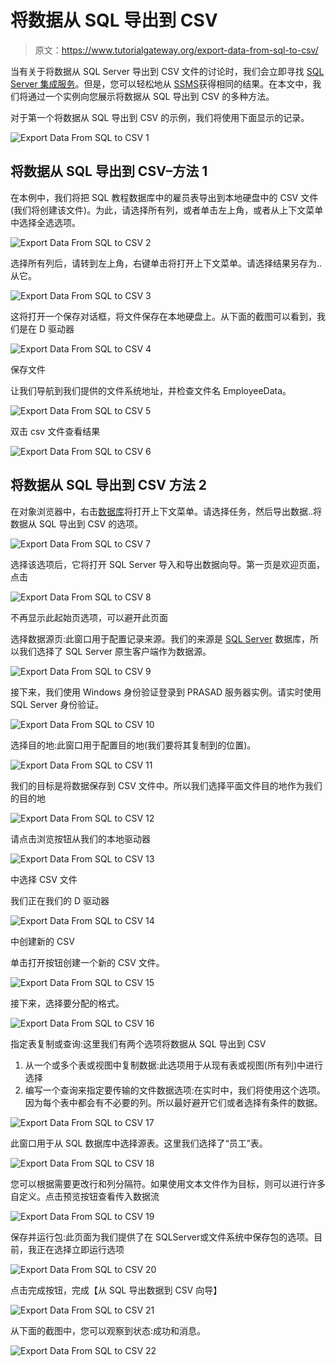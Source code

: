 # 将数据从 SQL 导出到 CSV

> 原文：<https://www.tutorialgateway.org/export-data-from-sql-to-csv/>

当有关于将数据从 SQL Server 导出到 CSV 文件的讨论时，我们会立即寻找 [SQL Server 集成服务](https://www.tutorialgateway.org/ssis/)。但是，您可以轻松地从 [SSMS](https://www.tutorialgateway.org/sql/)获得相同的结果。在本文中，我们将通过一个实例向您展示将数据从 SQL 导出到 CSV 的多种方法。

对于第一个将数据从 SQL 导出到 CSV 的示例，我们将使用下面显示的记录。

![Export Data From SQL to CSV 1](img/9b050cc8f13269da0bba5a2149b3ab9f.png)

## 将数据从 SQL 导出到 CSV–方法 1

在本例中，我们将把 SQL 教程数据库中的雇员表导出到本地硬盘中的 CSV 文件(我们将创建该文件)。为此，请选择所有列，或者单击左上角，或者从上下文菜单中选择全选选项。

![Export Data From SQL to CSV 2](img/f837c389a23987c50621197518699cff.png)

选择所有列后，请转到左上角，右键单击将打开上下文菜单。请选择结果另存为..从它。

![Export Data From SQL to CSV 3](img/fc393f4768052117bd1c157e46a97fc4.png)

这将打开一个保存对话框，将文件保存在本地硬盘上。从下面的截图可以看到，我们是在 D 驱动器

![Export Data From SQL to CSV 4](img/9868b386b279ccba9272e18d4696f124.png)

保存文件

让我们导航到我们提供的文件系统地址，并检查文件名 EmployeeData。

![Export Data From SQL to CSV 5](img/7e8f39658cf3a426c699e81aabc86633.png)

双击 csv 文件查看结果

![Export Data From SQL to CSV 6](img/c4ea8842124e6a6288ab440ac78279fe.png)

## 将数据从 SQL 导出到 CSV 方法 2

在对象浏览器中，右击[数据库](https://www.tutorialgateway.org/how-to-create-database-in-sql-server/)将打开上下文菜单。请选择任务，然后导出数据..将数据从 SQL 导出到 CSV 的选项。

![Export Data From SQL to CSV 7](img/5f62dfadab6a936e73b4a10a06866c6c.png)

选择该选项后，它将打开 SQL Server 导入和导出数据向导。第一页是欢迎页面，点击

![Export Data From SQL to CSV 8](img/a146407f657e5916caf5f490a9abcea4.png)

不再显示此起始页选项，可以避开此页面

选择数据源页:此窗口用于配置记录来源。我们的来源是 [SQL Server](https://www.tutorialgateway.org/sql/) 数据库，所以我们选择了 SQL Server 原生客户端作为数据源。

![Export Data From SQL to CSV 9](img/060d51c27b81aa76010a5e2292445e8a.png)

接下来，我们使用 Windows 身份验证登录到 PRASAD 服务器实例。请实时使用 SQL Server 身份验证。

![Export Data From SQL to CSV 10](img/9934abc925959cce6f4e2987b10bff7a.png)

选择目的地:此窗口用于配置目的地(我们要将其复制到的位置)。

![Export Data From SQL to CSV 11](img/bd88b9b79465c734c36957432fb05154.png)

我们的目标是将数据保存到 CSV 文件中。所以我们选择平面文件目的地作为我们的目的地

![Export Data From SQL to CSV 12](img/e191629df616d3ec5d7e75d3efbd2309.png)

请点击浏览按钮从我们的本地驱动器

![Export Data From SQL to CSV 13](img/f033ec08c2066be1198c23744ff596c5.png)

中选择 CSV 文件

我们正在我们的 D 驱动器

![Export Data From SQL to CSV 14](img/7b3c2cd625b78fe5d5cc95221882f0d8.png)

中创建新的 CSV

单击打开按钮创建一个新的 CSV 文件。

![Export Data From SQL to CSV 15](img/27b4283aee7f37fbf026a932c5e2fe48.png)

接下来，选择要分配的格式。

![Export Data From SQL to CSV 16](img/b0b2f54471e01f172f6d8c56ed242a35.png)

指定表复制或查询:这里我们有两个选项将数据从 SQL 导出到 CSV

1.  从一个或多个表或视图中复制数据:此选项用于从现有表或视图(所有列)中进行选择
2.  编写一个查询来指定要传输的文件数据选项:在实时中，我们将使用这个选项。因为每个表中都会有不必要的列。所以最好避开它们或者选择有条件的数据。

![Export Data From SQL to CSV 17](img/bc7e0cdeecd2437eb5c305e8fffe6d33.png)

此窗口用于从 SQL 数据库中选择源表。这里我们选择了“员工”表。

![Export Data From SQL to CSV 18](img/19d9d05533449969c79e5f51447765f5.png)

您可以根据需要更改行和列分隔符。如果使用文本文件作为目标，则可以进行许多自定义。点击预览按钮查看传入数据流

![Export Data From SQL to CSV 19](img/8124aaee22b6bd971424bdd56af44b61.png)

保存并运行包:此页面为我们提供了在 SQLServer或文件系统中保存包的选项。目前，我正在选择立即运行选项

![Export Data From SQL to CSV 20](img/73c6c6bbbad53d906786fb7367814763.png)

点击完成按钮，完成【从 SQL 导出数据到 CSV 向导】

![Export Data From SQL to CSV 21](img/ae0032b74af9ea1aa1ea7ce47957f42f.png)

从下面的截图中，您可以观察到状态:成功和消息。

![Export Data From SQL to CSV 22](img/5ae8d2eed1b60a2c4017bc34f485861c.png)
